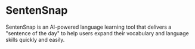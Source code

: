 # SentenSnap
SentenSnap is an AI-powered language learning tool that delivers a "sentence of the day" to help users expand their vocabulary and language skills quickly and easily.
